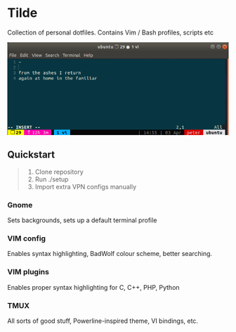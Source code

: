 # Tilde
Collection of personal dotfiles. Contains Vim / Bash profiles, scripts etc

![vi.png](./vi.png)

## Quickstart

> 1. Clone repository
> 2. Run ./setup
> 3. Import extra VPN configs manually

### Gnome
Sets backgrounds, sets up a default terminal profile

### VIM config
Enables syntax highlighting, BadWolf colour scheme, better searching.

### VIM plugins
Enables proper syntax highlighting for C, C++, PHP, Python

### TMUX
All sorts of good stuff, Powerline-inspired theme, VI bindings, etc.
